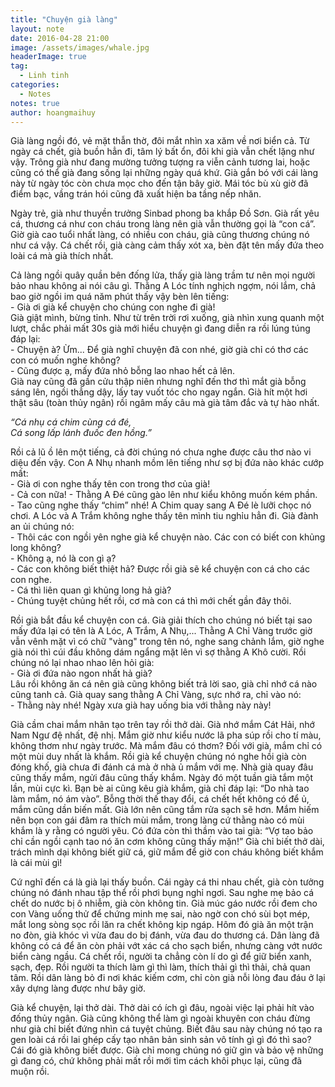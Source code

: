 ```yaml
---
title: "Chuyện già làng"
layout: note
date: 2016-04-28 21:00
image: /assets/images/whale.jpg
headerImage: true
tag:
  - Linh tinh
categories:
  - Notes
notes: true
author: hoangmaihuy
---
```

Già làng ngồi đó, vẻ mặt thẫn thờ, đôi mắt nhìn xa xăm về nơi biển cả. Từ ngày cá chết, già buồn hẳn đi, tâm lý bất ổn, đôi khi già vẫn chết lặng như vậy. Trông già như đang mường tưởng tượng ra viễn cảnh tương lai, hoặc cũng có thể già đang sống lại những ngày quá khứ. Già gắn bó với cái làng này từ ngày tóc còn chưa mọc cho đến tận bây giờ. Mái tóc bù xù giờ đã điểm bạc, vầng trán hói cũng đã xuất hiện ba tầng nếp nhăn.

Ngày trẻ, già như thuyền trưởng Sinbad phong ba khắp Đồ Sơn. Già rất yêu cá, thương cá như con cháu trong làng nên già vẫn thường gọi là “con cá”. Giờ già cao tuổi nhất làng, có nhiều con cháu, già cũng thương chúng nó như cá vậy. Cá chết rồi, già càng cảm thấy xót xa, bèn đặt tên mấy đứa theo loài cá mà già thích nhất.

Cả làng ngồi quây quần bên đống lửa, thấy già làng trầm tư nên mọi người bảo nhau không ai nói câu gì. Thằng A Lóc tính nghịch ngợm, nói lắm, chả bao giờ ngồi im quá năm phút thấy vậy bèn lên tiếng:  
\- Già ơi già kể chuyện cho chúng con nghe đi già!  
Già giật mình, bừng tỉnh. Như từ trên trời rơi xuống, già nhìn xung quanh một lượt, chắc phải mất 30s già mới hiểu chuyện gì đang diễn ra rồi lúng túng đáp lại:  
\- Chuyện à? Ừm... Để già nghĩ chuyện đã con nhé, giờ già chỉ có thơ các con có muốn nghe không?  
\- Cũng được ạ, mấy đứa nhỏ bỗng lao nhao hết cả lên.  
Già nay cũng đã gần cửu thập niên nhưng nghĩ đến thơ thì mắt già bỗng sáng lên, ngồi thẳng dậy, lấy tay vuốt tóc cho ngay ngắn. Già hít một hơi thật sâu (toàn thủy ngân) rồi ngâm mấy câu mà già tâm đắc và tự hào nhất.

*“Cá nhụ cá chim cùng cá đé,  
Cá song lấp lánh đuốc đen hồng.”*

Rồi cả lũ ồ lên một tiếng, cả đời chúng nó chưa nghe được câu thơ nào vi diệu đến vậy. Con A Nhụ nhanh mồm lên tiếng như sợ bị đứa nào khác cướp mất:  
\- Già ơi con nghe thấy tên con trong thơ của già!  
\- Cả con nữa! - Thằng A Đé cũng gào lên như kiểu không muốn kém phần.  
\- Tao cũng nghe thấy “chim” nhé! A Chim quay sang A Đé lè lưỡi chọc nó chơi.
A Lóc và A Trắm không nghe thấy tên mình tiu nghỉu hẳn đi. Già đành an ủi chúng nó:  
\- Thôi các con ngồi yên nghe già kể chuyện nào. Các con có biết con khủng long không?  
\- Không ạ, nó là con gì ạ?  
\- Các con không biết thiệt hả? Được rồi già sẽ kể chuyện con cá cho các con nghe.  
\- Cá thì liên quan gì khủng long hả già?  
\- Chúng tuyệt chủng hết rồi, cơ mà con cá thì mới chết gần đây thôi.

Rồi già bắt đầu kể chuyện con cá. Già giải thích cho chúng nó biết tại sao mấy đứa lại có tên là A Lóc, A Trắm, A Nhụ,... Thằng A Chỉ Vàng trước giờ vẫn vênh mặt vì có chữ "vàng" trong tên nó, nghe sang chảnh lắm, giờ nghe già nói thì cúi đầu không dám ngẩng mặt lên vì sợ thằng A Khô cười. Rồi chúng nó lại nhao nhao lên hỏi già:  
\- Già ơi đứa nào ngon nhất hả già?  
Lâu rồi không ăn cá nên già cũng không biết trả lời sao, già chỉ nhớ cá nào cũng tanh cả. Già quay sang thằng A Chỉ Vàng, sực nhớ ra, chỉ vào nó:  
\- Thằng này nhé! Ngày xưa già hay uống bia với thằng này này!

Già cầm chai mắm nhân tạo trên tay rồi thở dài. Già nhớ mắm Cát Hải, nhớ Nam Ngư đệ nhất, đệ nhị. Mắm giờ như kiểu nước lã pha súp rồi cho tí màu, không thơm như ngày trước. Mà mắm đâu có thơm? Đối với già, mắm chỉ có một mùi duy nhất là khắm. Rồi già kể chuyện chúng nó nghe hồi già còn đóng khố, già chưa đi đánh cá mà ở nhà ủ mắm với mẹ. Nhà già quay đâu cũng thấy mắm, ngửi đâu cũng thấy khắm. Ngày đó một tuần già tắm một lần, mùi cực kì. Bạn bè ai cũng kêu già khắm, già chỉ đáp lại: “Do nhà tao làm mắm, nó ám vào”. Bỗng thời thế thay đổi, cá chết hết không có để ủ, mắm cũng dần biến mất. Già lớn nên cũng tắm rửa sạch sẽ hơn. Mắm hiếm nên bọn con gái đâm ra thích mùi mắm, trong làng cứ thằng nào có mùi khắm là y rằng có người yêu. Có đứa còn thì thầm vào tai già: “Vợ tao bảo chỉ cần ngồi cạnh tao nó ăn cơm không cũng thấy mặn!” Già chỉ biết thở dài, trách mình dại không biết giữ cá, giữ mắm để giờ con cháu không biết khắm là cái mùi gì!

Cứ nghĩ đến cá là già lại thấy buồn. Cái ngày cá thi nhau chết, già còn tưởng chúng nó đánh nhau tập thể rồi phơi bụng nghỉ ngơi. Sau nghe mẹ bảo cá chết do nước bị ô nhiễm, già còn không tin. Già múc gáo nước rồi đem cho con Vàng uống thử để chứng minh mẹ sai, nào ngờ con chó sùi bọt mép, mắt long sòng sọc rồi lăn ra chết không kịp ngáp. Hôm đó già ăn một trận no đòn, già khóc vì vừa đau do bị đánh, vừa đau do thương cá. Dân làng đã không có cá để ăn còn phải vớt xác cá cho sạch biển, nhưng càng vớt nước biển càng ngầu. Cá chết rồi, người ta chẳng còn lí do gì để giữ biển xanh, sạch, đẹp. Rồi người ta thích làm gì thì làm, thích thải gì thì thải, chả quan tâm. Rồi dân làng bỏ đi nơi khác kiếm cơm, chỉ còn già nỗi lòng đau đáu ở lại xây dựng làng được như bây giờ.

Già kể chuyện, lại thở dài. Thở dài có ích gì đâu, ngoài việc lại phải hít vào đống thủy ngân. Già cũng không thể làm gì ngoài khuyên con cháu đừng như già chỉ biết đứng nhìn cá tuyệt chủng. Biết đâu sau này chúng nó tạo ra gen loài cá rồi lai ghép cấy tạo nhân bản sinh sản vô tính gì gì đó thì sao? Cái đó già không biết được. Già chỉ mong chúng nó giữ gìn và bảo vệ những gì đang có, chứ không phải mất rồi mới tìm cách khôi phục lại, cũng đã muộn rồi.
